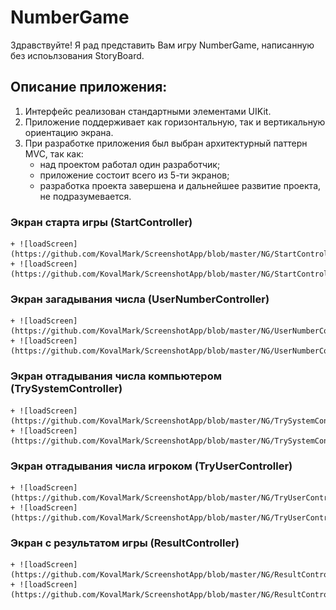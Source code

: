 # NumberGame

Здравствуйте! Я рад представить Вам игру NumberGame, написанную без испоьлзования StoryBoard.

## Описание приложения:

1) Интерфейс реализован стандартными элементами UIKit.
2) Приложение поддерживает как горизонтальную, так и вертикальную ориентацию экрана.
3) При разработке приложения был выбран архитектурный паттерн MVC, так как:
    + над проектом работал один разработчик;
    + приложение состоит всего из 5-ти экранов;
    + разработка проекта завершена и дальнейшее развитие проекта, не подразумевается.

### Экран старта игры (StartController)
    + ![loadScreen](https://github.com/KovalMark/ScreenshotApp/blob/master/NG/StartController(V).png)
    + ![loadScreen](https://github.com/KovalMark/ScreenshotApp/blob/master/NG/StartController(H).png)

### Экран загадывания числа (UserNumberController)
    + ![loadScreen](https://github.com/KovalMark/ScreenshotApp/blob/master/NG/UserNumberController(V).png)
    + ![loadScreen](https://github.com/KovalMark/ScreenshotApp/blob/master/NG/UserNumberController(H).png)

### Экран отгадывания числа компьютером (TrySystemController)
    + ![loadScreen](https://github.com/KovalMark/ScreenshotApp/blob/master/NG/TrySystemController(V).png)
    + ![loadScreen](https://github.com/KovalMark/ScreenshotApp/blob/master/NG/TrySystemController(H).png)

### Экран отгадывания числа игроком (TryUserController)
    + ![loadScreen](https://github.com/KovalMark/ScreenshotApp/blob/master/NG/TryUserController(V).png)
    + ![loadScreen](https://github.com/KovalMark/ScreenshotApp/blob/master/NG/TryUserController(H).png)

### Экран с результатом игры (ResultController)
    + ![loadScreen](https://github.com/KovalMark/ScreenshotApp/blob/master/NG/ResultController(V).png)
    + ![loadScreen](https://github.com/KovalMark/ScreenshotApp/blob/master/NG/ResultController(H).png)

